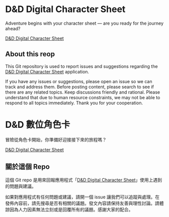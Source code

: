 # D&D Digital Character Sheet

Adventure begins with your character sheet — are you ready for the journey ahead?

[D&D Digital Character Sheet](https://dnd-character.fucod.com/)

## About this reop

This Git repository is used to report issues and suggestions regarding the [D&D Digital Character Sheet](https://dnd-character.fucod.com/) application.

If you have any issues or suggestions, please open an issue so we can track and address them. Before posting content, please search to see if there are any related topics. Keep discussions friendly and rational. Please understand that due to human resource constraints, we may not be able to respond to all topics immediately. Thank you for your cooperation.

# D&D 數位角色卡

冒險從角色卡開始，你準備好迎接接下來的旅程嗎？

[D&D Digital Character Sheet](https://dnd-character.fucod.com/)

## 關於這個 Repo

這個 Git repo 是用來回報應用程式「[D&D Digital Character Sheet](https://dnd-character.fucod.com/)」使用上遇到的問題與建議。

如果對應用程式有任何問題或建議，請開一個 issue 讓我們可以追蹤與處理。在發佈內容前，請先搜尋是否有相關的議題。發文內容請保持友善與理性討論。請體諒因為人力因素無法立刻或是回覆所有的議題。感謝大家的配合。
